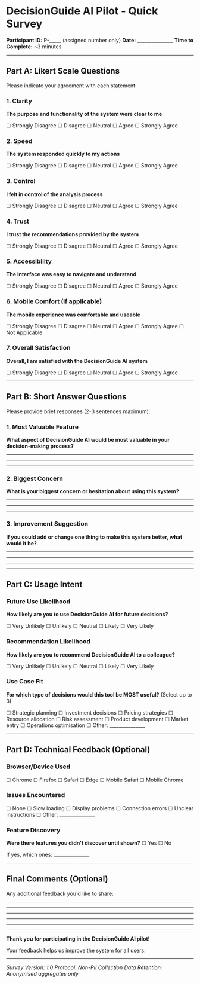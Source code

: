 # DecisionGuide AI Pilot - Quick Survey

**Participant ID:** P-_____ (assigned number only)
**Date:** _______________
**Time to Complete:** ~3 minutes

---

## Part A: Likert Scale Questions

Please indicate your agreement with each statement:

### 1. Clarity
**The purpose and functionality of the system were clear to me**

☐ Strongly Disagree
☐ Disagree
☐ Neutral
☐ Agree
☐ Strongly Agree

### 2. Speed
**The system responded quickly to my actions**

☐ Strongly Disagree
☐ Disagree
☐ Neutral
☐ Agree
☐ Strongly Agree

### 3. Control
**I felt in control of the analysis process**

☐ Strongly Disagree
☐ Disagree
☐ Neutral
☐ Agree
☐ Strongly Agree

### 4. Trust
**I trust the recommendations provided by the system**

☐ Strongly Disagree
☐ Disagree
☐ Neutral
☐ Agree
☐ Strongly Agree

### 5. Accessibility
**The interface was easy to navigate and understand**

☐ Strongly Disagree
☐ Disagree
☐ Neutral
☐ Agree
☐ Strongly Agree

### 6. Mobile Comfort (if applicable)
**The mobile experience was comfortable and useable**

☐ Strongly Disagree
☐ Disagree
☐ Neutral
☐ Agree
☐ Strongly Agree
☐ Not Applicable

### 7. Overall Satisfaction
**Overall, I am satisfied with the DecisionGuide AI system**

☐ Strongly Disagree
☐ Disagree
☐ Neutral
☐ Agree
☐ Strongly Agree

---

## Part B: Short Answer Questions

Please provide brief responses (2-3 sentences maximum):

### 1. Most Valuable Feature
**What aspect of DecisionGuide AI would be most valuable in your decision-making process?**

_________________________________
_________________________________
_________________________________

### 2. Biggest Concern
**What is your biggest concern or hesitation about using this system?**

_________________________________
_________________________________
_________________________________

### 3. Improvement Suggestion
**If you could add or change one thing to make this system better, what would it be?**

_________________________________
_________________________________
_________________________________

---

## Part C: Usage Intent

### Future Use Likelihood
**How likely are you to use DecisionGuide AI for future decisions?**

☐ Very Unlikely
☐ Unlikely
☐ Neutral
☐ Likely
☐ Very Likely

### Recommendation Likelihood
**How likely are you to recommend DecisionGuide AI to a colleague?**

☐ Very Unlikely
☐ Unlikely
☐ Neutral
☐ Likely
☐ Very Likely

### Use Case Fit
**For which type of decisions would this tool be MOST useful?** (Select up to 3)

☐ Strategic planning
☐ Investment decisions
☐ Pricing strategies
☐ Resource allocation
☐ Risk assessment
☐ Product development
☐ Market entry
☐ Operations optimisation
☐ Other: _______________

---

## Part D: Technical Feedback (Optional)

### Browser/Device Used
☐ Chrome ☐ Firefox ☐ Safari ☐ Edge ☐ Mobile Safari ☐ Mobile Chrome

### Issues Encountered
☐ None
☐ Slow loading
☐ Display problems
☐ Connection errors
☐ Unclear instructions
☐ Other: _______________

### Feature Discovery
**Were there features you didn't discover until shown?**
☐ Yes ☐ No

If yes, which ones: _______________

---

## Final Comments (Optional)

Any additional feedback you'd like to share:

_________________________________
_________________________________
_________________________________
_________________________________
_________________________________

---

**Thank you for participating in the DecisionGuide AI pilot!**

Your feedback helps us improve the system for all users.

---

*Survey Version: 1.0*
*Protocol: Non-PII Collection*
*Data Retention: Anonymised aggregates only*